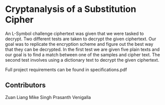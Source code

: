 # Cryptanalysis of a Substitution Cipher

An L-Symbol challenge ciphertext was given that we were tasked to decrypt. Two different tests are taken to decrypt the given ciphertext. Our goal was to replicate the encryption scheme and figure out the best way that they can be decrypted. In the first test we are given five plain texts and our goal is to find a match between one of the samples and cipher text.  The second test involves using a dictionary text to decrypt the given ciphertext. 

Full project requirements can be found in specifications.pdf

## Contributors

Zuan Liang
Mike Singh
Prasanth Venigalla
